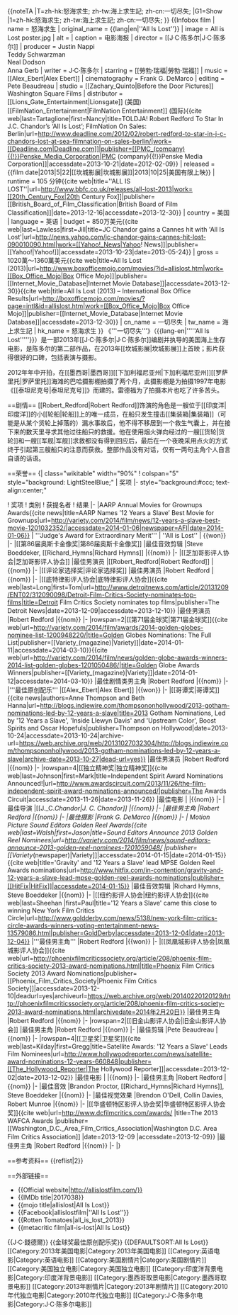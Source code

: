 {{noteTA
|T=zh-hk:怒海求生; zh-tw:海上求生記; zh-cn:一切尽失;
|G1=Show
|1=zh-hk:怒海求生; zh-tw:海上求生記; zh-cn:一切尽失;
}}
{{Infobox film
| name           = 怒海求生
| original_name  = {{lang|en|''All Is Lost''}}
| image          = All is Lost poster.jpg
| alt            = 
| caption        = 电影海报
| director       = [[J·C·陈多尔|J·C·陈多尔]]
| producer       = Justin Nappi<br />Teddy Schwarzman<br />Neal Dodson<br />Anna Gerb
| writer         = J·C·陈多尔
| starring       = [[勞勃·瑞福|勞勃·瑞福]]
| music          = [[Alex_Ebert|Alex Ebert]]
| cinematography = Frank G. DeMarco
| editing        = Pete Beaudreau
| studio         = [[Zachary_Quinto|Before the Door Pictures]]<br />Washington Square Films
| distributor    = [[Lions_Gate_Entertainment|Lionsgate]] (美国)<br />[[FilmNation_Entertainment|FilmNation Entertainment]] (国际)<ref>{{cite web|last=Tartaglione|first=Nancy|title=TOLDJA! Robert Redford To Star In J.C. Chandor’s ‘All Is Lost’; FilmNation On Sales: Berlin|url=http://www.deadline.com/2012/02/robert-redford-to-star-in-j-c-chandors-lost-at-sea-filmnation-on-sales-berlin/|work=[[Deadline.com|Deadline.com]]|publisher=[[PMC_(company){{!}}Penske_Media_Corporation|PMC (company){{!}}Penske Media Corporation]]|accessdate=2013-10-21|date=2012-02-09}}</ref>
| released       = {{film date|2013|5|22|[[坎城影展|坎城影展]]|2013|10|25|美国有限上映}}
| runtime        = 105 分钟<ref>{{cite web|title=''ALL IS LOST''|url=http://www.bbfc.co.uk/releases/all-lost-2013|work=[[20th_Century_Fox|20th Century Fox]]|publisher=[[British_Board_of_Film_Classification|British Board of Film Classification]]|date=2013-12-16|accessdate=2013-12-30}}</ref>
| country        = 美国
| language       = 英语
| budget         = 850万美元<ref>{{cite web|last=Lawless|first=Jill|title=JC Chandor gains a Cannes hit with 'All Is Lost'|url=http://news.yahoo.com/jc-chandor-gains-cannes-hit-lost-090010090.html|work=[[Yahoo!_News|Yahoo! News]]|publisher=[[Yahoo!|Yahoo!]]|accessdate=2013-10-23|date=2013-05-24}}</ref> 
| gross          = 1020萬～1360萬美元<!--- calculated adding the domestic total with the total on the "foreign tab": exact calculation = 8177344---><ref>{{cite web|title=All Is Lost (2013)|url=http://www.boxofficemojo.com/movies/?id=allislost.htm|work=[[Box_Office_Mojo|Box Office Mojo]]|publisher=[[Internet_Movie_Database|Internet Movie Database]]|accessdate=2013-12-30}}</ref><ref>{{cite web|title=All Is Lost (2013) – International Box Office Results|url=http://boxofficemojo.com/movies/?page=intl&id=allislost.htm|work=[[Box_Office_Mojo|Box Office Mojo]]|publisher=[[Internet_Movie_Database|Internet Movie Database]]|accessdate=2013-12-30}}</ref>
| cn_name        = 一切尽失
| tw_name        = 海上求生記
| hk_name        = 怒海求生
}}
《'''一切尽失'''》（{{lang-en|'''''All Is Lost'''''}}）是一部2013年[[J·C·陈多尔|J·C·陈多尔]]编剧并执导的美国海上生存电影，是陈多尔的第二部作品，在2013年[[坎城影展|坎城影展]]上首映；影片获得很好的口碑，包括表演与摄影。

2012年年中开拍，在[[墨西哥|墨西哥]][[下加利福尼亚州|下加利福尼亚州]][[罗萨里托|罗萨里托]]海滩的巴哈摄影棚拍摄了两个月，此摄影棚是为拍摄1997年电影《[[泰坦尼克号|泰坦尼克号]]》而建的。雷德福为了拍摄本片也吃了许多苦头。

==剧情==
[[Robert_Redford|Robert Redford]]饰演的角色是一艘位于[[印度洋|印度洋]]的小[[轮船|轮船]]上的唯一成员，在船只发生撞击[[集装箱|集装箱]]（可能是从某个货轮上掉落的）漏水事故后，他不得不移居到一个救生气囊上，并在接下来的数天里寻求其他过往船只的救援。他在使用烟火弹向经过的一艘[[货轮|货轮]]和一艘[[军舰|军舰]]求救都没有得到回应后，最后在一个夜晚采用点火的方式终于引起第三艘船只的注意而获救。整部作品没有对话，仅有一两句主角个人自言自语的话语。

==荣誉==
{| class="wikitable" width="90%"
! colspan="5" style="background: LightSteelBlue;" | 奖项
|- style="background:#ccc; text-align:center;"

! 奖项
! 类别
! 获提名者
! 结果
|-
|AARP Annual Movies for Grownups Awards<ref>{{cite news|title=AARP Names ’12 Years a Slave’ Best Movie for Grownups|url=http://variety.com/2014/film/news/12-years-a-slave-best-movie-1201032352/|accessdate=2014-01-06|newspaper=AFI|date=2014-01-06}}</ref>
| '''Judge's Award for Extraordinary Merit'''
| ''All is Lost''
| {{won}}
|-
|[[第86届奥斯卡金像奖|第86届奥斯卡金像奖]]
|最佳音效剪辑
|Steve Boeddeker, [[Richard_Hymns|Richard Hymns]]
|{{nom}}
|-
|[[芝加哥影评人协会|芝加哥影评人协会]]
|最佳男演员
|[[Robert_Redford|Robert Redford]]
|{{nom}}
|-
|[[评论家选择奖|评论家选择奖]]
|最佳男演员
|Robert Redford
|{{nom}}
|-
|[[底特律影评人协会|底特律影评人协会]]<ref>{{cite web|last=Long|first=Tom|url=http://www.detroitnews.com/article/20131209/ENT02/312090098/Detroit-Film-Critics-Society-nominates-top-films|title=Detroit Film Critics Society nominates top films|publisher=The Detroit News|date=2013-12-09|accessdate=2013-12-10}}</ref>
|最佳男演员
|Robert Redford
|{{nom}}
|-
|rowspan=2|[[第71届金球奖|第71届金球奖]]<ref name=GGnom>{{cite web|url=http://variety.com/2014/film/awards/2014-golden-globes-nominee-list-1200948220/|title=Golden Globes Nominations: The Full List|publisher=[[Variety_(magazine)|Variety]]|date=2014-01-11|accessdate=2014-03-10}}</ref><ref name=GGwin>{{cite web|url=http://variety.com/2014/film/news/golden-globe-awards-winners-2014-list-golden-globes-1201050486/|title=Golden Globe Awards Winners|publisher=[[Variety_(magazine)|Variety]]|date=2014-01-12|accessdate=2014-03-10}}</ref>
|最佳剧情类男主角
|Robert Redford
|{{nom}}
|-
|'''最佳原创配乐'''
|[[Alex_Ebert|Alex Ebert]]
|{{won}}
|-
|[[哥谭奖|哥谭奖]]<ref>{{cite news|authors=Anne Thompson and Beth Hanna|url=http://blogs.indiewire.com/thompsononhollywood/2013-gotham-nominations-led-by-12-years-a-slave|title=2013 Gotham Nominations, Led by '12 Years a Slave', 'Inside Llewyn Davis' and 'Upstream Color', Boost Spirits and Oscar Hopefuls|publisher=Thompson on Hollywood|date=2013-10-24|accessdate=2013-10-24|archive-url=https://web.archive.org/web/20131027032304/http://blogs.indiewire.com/thompsononhollywood/2013-gotham-nominations-led-by-12-years-a-slave|archive-date=2013-10-27|dead-url=yes}}</ref>
|最佳男演员
|Robert Redford
|{{nom}}
|-
|rowspan=4|[[独立精神奖|独立精神奖]]<ref>{{cite web|last=Johnson|first=Mark|title=Independent Spirit Award Nominations Announced!|url=http://www.awardscircuit.com/2013/11/26/the-film-independent-spirit-award-nominations-announced/|publisher=The Awards Circuit|accessdate=2013-11-26|date=2013-11-26}}</ref>
|最佳电影
|
|{{nom}}
|-
|最佳导演
|[[J._C._Chandor|J. C. Chandor]]
|{{nom}}
|- 
|最佳男主角
|Robert Redford
|{{nom}}
|-
|最佳摄影
|Frank G. DeMarco
|{{nom}}
|-
| Motion Picture Sound Editors Golden Reel Awards<ref>{{cite web|last=Walsh|first=Jason|title=Sound Editors Announce 2013 Golden Reel Nominees|url=http://variety.com/2014/film/news/sound-editors-announce-2013-golden-reel-nominees-1201059048/ |publisher=[[Variety_(newspaper)|Variety]]|accessdate=2014-01-15|date=2014-01-15}}</ref><ref>{{cite web|title='Gravity' and '12 Years a Slave' lead MPSE Golden Reel Awards nominations|url=http://www.hitfix.com/in-contention/gravity-and-12-years-a-slave-lead-mpse-golden-reel-awards-nominations|publisher=[[HitFix|HitFix]]|accessdate=2014-01-15}}</ref>
|最佳音效剪辑
|Richard Hymns, Steve Boeddeker
|{{nom}}
|-
|[[纽约影评人协会|纽约影评人协会]]<ref>{{cite web|last=Sheehan |first=Paul|title='12 Years a Slave' came this close to winning New York Film Critics Circle|url=http://www.goldderby.com/news/5138/new-york-film-critics-circle-awards-winners-voting-entertainment-news-13579086.html|publisher=GoldDerby|accessdate=2013-12-04|date=2013-12-04}}</ref>
|'''最佳男主角'''
|Robert Redford
|{{won}}
|-
|[[凤凰城影评人协会|凤凰城影评人协会]]<ref>{{cite web|url=http://phoenixfilmcriticssociety.org/article/208/phoenix-film-critics-society-2013-award-nominations.html|title=Phoenix Film Critics Society 2013 Award Nominations|publisher=[[Phoenix_Film_Critics_Society|Phoenix Film Critics Society]]|accessdate=2013-12-10|deadurl=yes|archiveurl=https://web.archive.org/web/20140220120129/http://phoenixfilmcriticssociety.org/article/208/phoenix-film-critics-society-2013-award-nominations.html|archivedate=2014年2月20日}}</ref>
|最佳男主角
|Robert Redford
|{{nom}}
|-
|rowspan=2|[[旧金山影评人协会|旧金山影评人协会]]
|最佳男主角
|Robert Redford
|{{nom}}
|-
|最佳剪辑
|Pete Beaudreau
|{{nom}}
|-
|rowspan=4|[[卫星奖|卫星奖]]<ref>{{cite web|last=Kilday|first=Gregg|title=Satellite Awards: '12 Years a Slave' Leads Film Nominees|url=http://www.hollywoodreporter.com/news/satellite-award-nominations-12-years-660848|publisher=[[The_Hollywood_Reporter|The Hollywood Reporter]]|accessdate=2013-12-02|date=2013-12-02}}</ref>
|最佳电影
|
|{{nom}}
|-
|最佳男主角
|Robert Redford
|{{nom}}
|-
|最佳音效
|Brandon Proctor, [[Richard_Hymns|Richard Hymns]], Steve Boeddeker
|{{nom}}
|-
|最佳视觉效果
|Brendon O'Dell, Collin Davies, Robert Munroe
|{{nom}}
|-
|[[华盛顿特区影评人协会奖|华盛顿特区影评人协会奖]]<ref>{{cite web|url=http://www.dcfilmcritics.com/awards/ |title=The 2013 WAFCA Awards |publisher=[[Washington_D.C._Area_Film_Critics_Association|Washington D.C. Area Film Critics Association]] |date=2013-12-09 |accessdate=2013-12-09}}</ref>
|最佳男主角
|Robert Redford
|{{nom}}
|-
|}

==参考资料==
{{reflist|2}}

==外部链接==
* {{Official website|http://allislostfilm.com/}}
* {{IMDb title|2017038}}
* {{mojo title|allislost|All Is Lost}}
* {{Facebook|allislostfilm|''All Is Lost''}}
* {{Rotten Tomatoes|all_is_lost_2013}}
* {{metacritic film|all-is-lost|All Is Lost}}

{{J·C·錢德爾}}
{{金球奖最佳原创配乐奖}}
{{DEFAULTSORT:All Is Lost}}
[[Category:2013年美国电影|Category:2013年美国电影]]
[[Category:英语电影|Category:英语电影]]
[[Category:美国剧情片|Category:美国剧情片]]
[[Category:美国独立电影|Category:美国独立电影]]
[[Category:印度洋背景电影|Category:印度洋背景电影]]
[[Category:墨西哥取景电影|Category:墨西哥取景电影]]
[[Category:2013年剧情片|Category:2013年剧情片]]
[[Category:2010年代独立电影|Category:2010年代独立电影]]
[[Category:J·C·陈多尔电影|Category:J·C·陈多尔电影]]